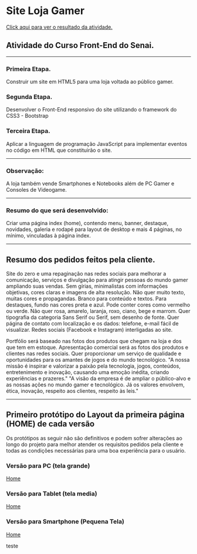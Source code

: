 <h1>Site Loja Gamer</h1>
<a href="https://petersonros.github.io/site-games/index-b.html">Click aqui para ver o resultado da atividade.</a>
<h2>Atividade do Curso Front-End do Senai.</h2>
<hr>
<h3>Primeira Etapa.</h3>
<p>Construir um site em HTML5 para uma loja voltada ao público gamer.</p>
<h3>Segunda Etapa.</h3>
<p>Desenvolver o Front-End responsivo do site utilizando o framework do CSS3 - Bootstrap</p>
<h3>Terceira Etapa.</h3>
<p>Aplicar a linguagem de programação JavaScript para implementar eventos no código em HTML que constituirão o site.</p>
<hr>
<h3>Observação:</h3>
<p>A loja também vende Smartphones e Notebooks além de PC Gamer e Consoles de Videogame.</p>
<hr>
<h3>Resumo do que será desenvolvido:</h3>
<p>Criar uma página index (home), contendo menu, banner, destaque, novidades, galeria e rodapé para layout de desktop e mais 4 páginas, no mínimo, vinculadas à página index.</p>
<hr>
<h2>Resumo dos pedidos feitos pela cliente.</h2>
<p>Site do zero e uma repaginação nas redes sociais para melhorar a comunicação, serviços e divulgação para atingir pessoas do mundo gamer ampliando suas vendas. Sem gírias, minimalistas com informações objetivas, cores claras e imagens de alta resolução. Não quer muito texto, muitas cores e propagandas. Branco para conteúdo e textos. Para destaques, fundo nas cores preta e azul. Pode conter cores como vermelho ou verde. Não quer rosa, amarelo, laranja, roxo, ciano, bege e marrom. Quer tipografia da categoria Sans Serif ou Serif, sem desenho de fonte. Quer página de contato com localização e os dados: telefone, e-mail fácil de visualizar. Redes sociais (Facebook e Instagram) interligadas ao site.</p>
<p>Portfólio será baseado nas fotos dos produtos que chegam na loja e dos que tem em estoque. Apresentação comercial será as fotos dos produtos e clientes nas redes sociais. Quer proporcionar um serviço de qualidade e oportunidades para os amantes de jogos e do mundo tecnológico. "A nossa missão é inspirar e valorizar a paixão pela tecnologia, jogos, conteúdos, entretenimento e inovação, causando uma emoção inédita, criando experiências e prazeres." "A visão da empresa é de ampliar o público-alvo e as nossas ações no mundo gamer e tecnológico. Já os valores envolvem, ética, inovação, respeito aos clientes, respeito às leis."</p>
<hr>
<h2>Primeiro protótipo do Layout da primeira página (HOME) de cada versão</h2>
<p>Os protótipos as seguir não são definitivos e podem sofrer alterações ao longo do projeto para melhor atender os requisitos pedidos pela cliente e todas as condições necessárias para uma boa experiência para o usuário.</p>
<h3>Versão para PC (tela grande)</h3>
<a href="https://www.figma.com/file/6Xr3kKFcSM1FbO8qNn0noU/SITE-GAMER-(VERS%C3%83O-PC)">Home</a>
<h3>Versão para Tablet (tela media)</h3>
<a href="https://www.figma.com/file/qMhP9TdfThfxkrOKEJSH0G/Site-Gamer-(Vers%C3%A3o-Tablet)">Home</a>
<h3>Versão para Smartphone (Pequena Tela)</h3>
<a href="https://www.figma.com/file/O3YInuS0ltOGXPs2pCS5cd/Site-Gamer-(Smartphone)">Home</a>

teste

